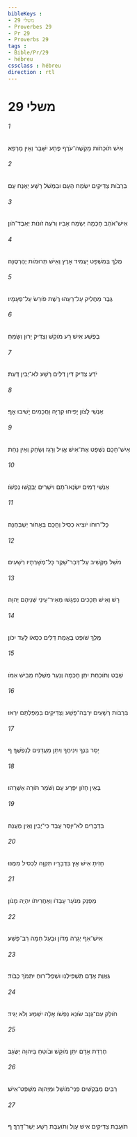 ```yaml
---
bibleKeys : 
- משלי 29
- Proverbes 29
- Pr 29
- Proverbs 29
tags : 
- Bible/Pr/29
- hébreu
cssclass : hébreu
direction : rtl
---
```


# משלי 29

###### 1
אִישׁ תֹּוכָחֹות מַקְשֶׁה־עֹרֶף פֶּתַע יִשָּׁבֵר וְאֵין מַרְפֵּא׃
###### 2
בִּרְבֹות צַדִּיקִים יִשְׂמַח הָעָם וּבִמְשֹׁל רָשָׁע יֵאָנַח עָם׃
###### 3
אִישׁ־אֹהֵב חָכְמָה יְשַׂמַּח אָבִיו וְרֹעֶה זֹונֹות יְאַבֶּד־הֹון׃
###### 4
מֶלֶךְ בְּמִשְׁפָּט יַעֲמִיד אָרֶץ וְאִישׁ תְּרוּמֹות יֶהֶרְסֶנָּה׃
###### 5
גֶּבֶר מַחֲלִיק עַל־רֵעֵהוּ רֶשֶׁת פֹּורֵשׂ עַל־פְּעָמָיו׃
###### 6
בְּפֶשַׁע אִישׁ רָע מֹוקֵשׁ וְצַדִּיק יָרוּן וְשָׂמֵחַ׃
###### 7
יֹדֵעַ צַדִּיק דִּין דַּלִּים רָשָׁע לֹא־יָבִין דָּעַת׃
###### 8
אַנְשֵׁי לָצֹון יָפִיחוּ קִרְיָה וַחֲכָמִים יָשִׁיבוּ אָף׃
###### 9
אִישׁ־חָכָם נִשְׁפָּט אֶת־אִישׁ אֱוִיל וְרָגַז וְשָׂחַק וְאֵין נָחַת׃
###### 10
אַנְשֵׁי דָמִים יִשְׂנְאוּ־תָם וִישָׁרִים יְבַקְשׁוּ נַפְשֹׁו׃
###### 11
כָּל־רוּחֹו יֹוצִיא כְסִיל וְחָכָם בְּאָחֹור יְשַׁבְּחֶנָּה׃
###### 12
מֹשֵׁל מַקְשִׁיב עַל־דְּבַר־שָׁקֶר כָּל־מְשָׁרְתָיו רְשָׁעִים׃
###### 13
רָשׁ וְאִישׁ תְּכָכִים נִפְגָּשׁוּ מֵאִיר־עֵינֵי שְׁנֵיהֶם יְהוָה׃
###### 14
מֶלֶךְ שֹׁופֵט בֶּאֱמֶת דַּלִּים כִּסְאֹו לָעַד יִכֹּון׃
###### 15
שֵׁבֶט וְתֹוכַחַת יִתֵּן חָכְמָה וְנַעַר מְשֻׁלָּח מֵבִישׁ אִמֹּו׃
###### 16
בִּרְבֹות רְשָׁעִים יִרְבֶּה־פָּשַׁע וְצַדִּיקִים בְּמַפַּלְתָּם יִרְאוּ׃
###### 17
יַסֵּר בִּנְךָ וִינִיחֶךָ וְיִתֵּן מַעֲדַנִּים לְנַפְשֶׁךָ׃ ף
###### 18
בְּאֵין חָזֹון יִפָּרַע עָם וְשֹׁמֵר תֹּורָה אַשְׁרֵהוּ׃
###### 19
בִּדְבָרִים לֹא־יִוָּסֶר עָבֶד כִּי־יָבִין וְאֵין מַעֲנֶה׃
###### 20
חָזִיתָ אִישׁ אָץ בִּדְבָרָיו תִּקְוָה לִכְסִיל מִמֶּנּוּ׃
###### 21
מְפַנֵּק מִנֹּעַר עַבְדֹּו וְאַחֲרִיתֹו יִהְיֶה מָנֹון׃
###### 22
אִישׁ־אַף יְגָרֶה מָדֹון וּבַעַל חֵמָה רַב־פָּשַׁע׃
###### 23
גַּאֲוַת אָדָם תַּשְׁפִּילֶנּוּ וּשְׁפַל־רוּחַ יִתְמֹךְ כָּבֹוד׃
###### 24
חֹולֵק עִם־גַּנָּב שֹׂונֵא נַפְשֹׁו אָלָה יִשְׁמַע וְלֹא יַגִּיד׃
###### 25
חֶרְדַּת אָדָם יִתֵּן מֹוקֵשׁ וּבֹוטֵחַ בַּיהוָה יְשֻׂגָּב׃
###### 26
רַבִּים מְבַקְשִׁים פְּנֵי־מֹושֵׁל וּמֵיְהוָה מִשְׁפַּט־אִישׁ׃
###### 27
תֹּועֲבַת צַדִּיקִים אִישׁ עָוֶל וְתֹועֲבַת רָשָׁע יְשַׁר־דָּרֶךְ׃ ף
